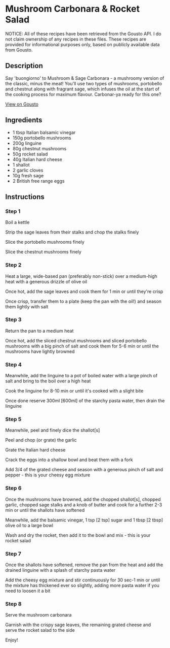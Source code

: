 # Mushroom Carbonara & Rocket Salad 

NOTICE: All of these recipes have been retrieved from the Gousto API. I do not claim ownership of any recipes in these files. These recipes are provided for informational purposes only, based on publicly available data from Gousto.

## Description

Say 'buongiorno' to Mushroom & Sage Carbonara - a mushroomy version of the classic, minus the meat! You'll use two types of mushrooms, portobello and chestnut along with fragrant sage, which infuses the oil at the start of the cooking process for maximum flavour. Carbonar-ya ready for this one?

[View on Gousto](https://www.gousto.co.uk/recipes/cookbook/mushroom-carbonara-rocket-salad)

## Ingredients

- 1 tbsp Italian balsamic vinegar
- 150g portobello mushrooms
- 200g linguine 
- 80g chestnut mushrooms 
- 50g rocket salad 
- 40g Italian hard cheese
- 1 shallot
- 2 garlic cloves 
- 10g fresh sage 
- 2 British free range eggs

## Instructions


### Step 1

Boil a kettle


Strip the sage&nbsp;leaves from their stalks and chop the stalks finely&nbsp;


Slice the portobello mushrooms finely


Slice the chestnut mushrooms finely


### Step 2

Heat a large, wide-based pan (preferably non-stick) over a medium-high heat with a generous drizzle of olive oil


Once hot, add the sage leaves and cook them for 1 min or until they're crisp


Once crisp, transfer them to a plate (keep the pan with the oil!) and season them lightly with&nbsp;salt


### Step 3

Return the pan to a medium heat&nbsp;


Once hot, add the sliced&nbsp;chestnut mushrooms and sliced&nbsp;portobello mushrooms with a big pinch of salt and cook them for 5-6 min or until the mushrooms have lightly browned


### Step 4

Meanwhile, add the linguine to a pot of boiled water with a large pinch of salt and bring to the boil over a high heat


Cook the linguine for 8-10 min or until it's cooked with a slight bite


Once done reserve 300ml <span class="text-danger">[600ml]</span> of the starchy pasta water, then drain the linguine


### Step 5

Meanwhile, peel and finely dice the shallot<span class="text-danger">[s]</span>


Peel and chop (or grate) the garlic


Grate the Italian hard cheese


Crack the eggs&nbsp;into a shallow bowl and beat them with a fork


Add 3/4 of the&nbsp;grated cheese and season with a generous pinch of salt and pepper - this is your&nbsp;cheesy egg mixture


### Step 6

Once the mushrooms have browned, add the chopped shallot<span class="text-danger">[s]</span>, chopped garlic, chopped sage stalks and a knob of butter and cook for a further 2-3 min or until the shallots have softened


Meanwhile, add the balsamic vinegar, 1 tsp <span class="text-danger">[2 tsp]</span> sugar and 1 tbsp <span class="text-danger">[2 tbsp]</span> olive oil to a large bowl


Wash and dry the rocket, then add it to the bowl and mix - this is your rocket salad


### Step 7

Once the shallots have softened, remove the pan from the heat and add the drained linguine with a splash of starchy&nbsp;pasta water&nbsp;


Add the cheesy egg mixture and stir continuously for 30 sec-1 min or until the mixture has thickened ever so slightly, adding more pasta water if you need to loosen it a bit

### Step 8

Serve the mushroom carbonara&nbsp;


Garnish with the crispy sage leaves, the remaining grated cheese&nbsp;and serve&nbsp;the rocket salad to the side


Enjoy!


